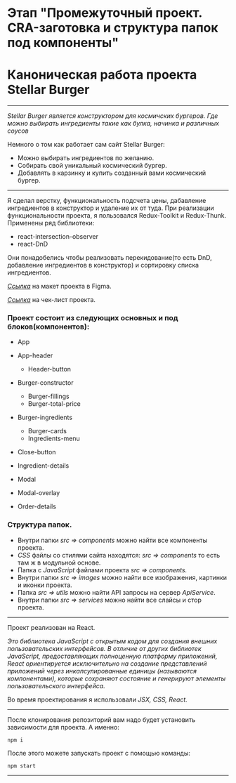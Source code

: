 # Этап "Промежуточный проект. CRA-заготовка и структура папок под компоненты"
# Каноническая работа проекта Stellar Burger 
---
*Stellar Burger является конструктором для космичских бургеров. Где можно выбирать ингредиенты такие как булка, начинка и различных соусов*

Немного о том как работает сам сайт Stellar Burger:

* Можно выбирать ингредиентов по желанию.
* Собирать свой уникальный космический бургер.
* Добавлять в карзинку и купить созданный вами космический бургер.
---
Я сделал верстку, функциональность подсчета цены, дабавление ингредиентов в конструктор и удаление их от туда.
При реализации функциональности проекта, я пользовался Redux-Toolkit и Redux-Thunk.
Применены ряд библиотеки:
- react-intersection-observer
- react-DnD

Они понадобелись чтобы реализовать перекидование(то есть DnD, добавление ингредиентов в конструктор) и сортировку списка ингредиентов.

*[Ссылка](https://www.figma.com/file/ocw9a6hNGeAejl4F3G9fp8/React-_-%D0%9F%D1%80%D0%BE%D0%B5%D0%BA%D1%82%D0%BD%D1%8B%D0%B5-%D0%B7%D0%B0%D0%B4%D0%B0%D1%87%D0%B8-(3-%D0%BC%D0%B5%D1%81%D1%8F%D1%86%D0%B0)_external_link?node-id=253%3A1053&mode=dev)* на макет проекта в Figma.

*[Ссылка](https://code.s3.yandex.net/web-plus/checklists/checklist_pdf/checklist_8.pdf)* на чек-лист проекта.

### Проект состоит из следующих основных и под блоков(компонентов):

- App

- App-header
    - Header-button

- Burger-constructor
    - Burger-fillings
    - Burger-total-price

- Burger-ingredients
    - Burger-cards
    - Ingredients-menu
- Close-button

- Ingredient-details

- Modal

- Modal-overlay

- Order-details

### Структура папок.

- Внутри папки *src* *=>* *components* можно найти все компоненты проекта.
- *CSS* файлы со cтилями сайта находятся: *src* *=>* *components* то есть там ж в модульной основе.
- Папка c *JavaScript* файлами проекта *src* *=>* *components.*
- Внутри папки *src* *=>* *images* можно найти все изображения, картинки и иконки проекта.
- Папка *src* *=>* *utils* можно найти API запросы на сервер *ApiService*.
- Внутри папки *src* *=>* *services* можно найти все слайсы и стор проекта.

---

Проект реализован на React.

*Это библиотека JavaScript с открытым кодом для создания внешних пользовательских интерфейсов. В отличие от других библиотек JavaScript, предоставляющих полноценную платформу приложений, React ориентируется исключительно на создание представлений приложений через инкапсулированные единицы (называются компонентами), которые сохраняют состояние и генерируют элементы пользовательского интерфейса.*



Во время проектирования я использовали  *JSX,* *CSS,* *React.*

---

После клонирования репозиторий вам надо будет установить зависимости для проекта. А именно:

    npm i

После этого можете запускать проект с помощью команды:

    npm start

---